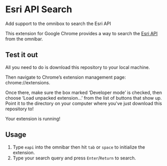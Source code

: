 # Esri API Search
Add support to the omnibox to search the Esri API

This extension for Google Chrome provides a way to search the
[Esri API](https://developers.arcgis.com) from the omnibar.

## Test it out
All you need to do is download this repository to your local machine.

Then navigate to Chrome’s extension management page: chrome://extensions.

Once there, make sure the box marked ‘Developer mode’ is checked, then choose ‘Load unpacked extension...’ from the list of buttons that show up. Point it to the directory on your computer where you've just download this repository to!

Your extension is running!

## Usage

 1. Type `eapi` into the omnibar then hit `tab` or `space` to initialize the extension.
 2. Type your search query and press `Enter`/`Return` to search.
